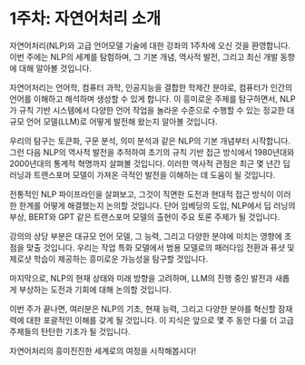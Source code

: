 # 1주차: 자연어처리 소개

자연어처리(NLP)와 고급 언어모델 기술에 대한 강좌의 1주차에 오신 것을 환영합니다. 이번 주에는 NLP의 세계를 탐험하며, 그 기본 개념, 역사적 발전, 그리고 최신 개발 동향에 대해 알아볼 것입니다.

자연어처리는 언어학, 컴퓨터 과학, 인공지능을 결합한 학제간 분야로, 컴퓨터가 인간의 언어를 이해하고 해석하며 생성할 수 있게 합니다. 이 흥미로운 주제를 탐구하면서, NLP가 규칙 기반 시스템에서 다양한 언어 작업을 놀라운 수준으로 수행할 수 있는 정교한 대규모 언어 모델(LLM)로 어떻게 발전해 왔는지 알아볼 것입니다.

우리의 탐구는 토큰화, 구문 분석, 의미 분석과 같은 NLP의 기본 개념부터 시작합니다. 그런 다음 NLP의 역사적 발전을 추적하여 초기의 규칙 기반 접근 방식에서 1980년대와 2000년대의 통계적 혁명까지 살펴볼 것입니다. 이러한 역사적 관점은 최근 몇 년간 딥 러닝과 트랜스포머 모델이 가져온 극적인 발전을 이해하는 데 도움이 될 것입니다.

전통적인 NLP 파이프라인을 살펴보고, 그것이 직면한 도전과 현대적 접근 방식이 이러한 한계를 어떻게 해결했는지 논의할 것입니다. 단어 임베딩의 도입, NLP에서 딥 러닝의 부상, BERT와 GPT 같은 트랜스포머 모델의 출현이 주요 토론 주제가 될 것입니다.

강의의 상당 부분은 대규모 언어 모델, 그 능력, 그리고 다양한 분야에 미치는 영향에 초점을 맞출 것입니다. 우리는 작업 특화 모델에서 범용 모델로의 패러다임 전환과 퓨샷 및 제로샷 학습이 제공하는 흥미로운 가능성을 탐구할 것입니다.

마지막으로, NLP의 현재 상태와 미래 방향을 고려하며, LLM의 진행 중인 발전과 새롭게 부상하는 도전과 기회에 대해 논의할 것입니다.

이번 주가 끝나면, 여러분은 NLP의 기초, 현재 능력, 그리고 다양한 분야를 혁신할 잠재력에 대한 포괄적인 이해를 갖게 될 것입니다. 이 지식은 앞으로 몇 주 동안 다룰 더 고급 주제들의 탄탄한 기초가 될 것입니다.

자연어처리의 흥미진진한 세계로의 여정을 시작해봅시다!

```{tableofcontents}

```
